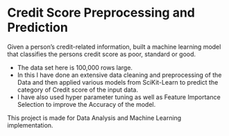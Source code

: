 
# Credit Score Preprocessing and Prediction

Given a person’s credit-related information, built a machine learning model that classifies the persons credit score as poor, standard or good.

- The data set here is 100,000 rows large.
- In this I have done an extensive data cleaning and preprocessing of the Data and then applied various models from SciKit-Learn to predict the category of Credit score of the input data.
- I have also used hyper parameter tuning as well as Feature Importance Selection to improve the Accuracy of the model.

This project is made for Data Analysis and Machine Learning implementation.
